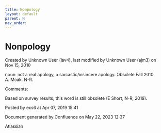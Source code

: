 ```yaml
---
title: Nonpology
layout: default
parent: N
nav_order:
---
```


# Nonpology

Created by  Unknown User (lav4), last modified by  Unknown User (ajm3) on Nov 15, 2010

noun: not a real apology, a sarcastic/insincere apology. Obsolete Fall 2010. A. Moak. N-R.

Comments:

Based on survey results, this word is still obsolete (E Short, N-R, 2019). 

Posted by ecs6 at Apr 07, 2019 15:41

Document generated by Confluence on May 22, 2023 12:37

Atlassian

